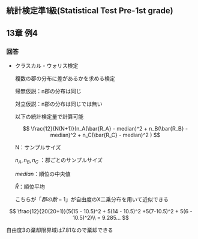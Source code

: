 ## 統計検定準1級(Statistical Test Pre-1st grade)
## 13章 例4
### 回答

- クラスカル・ウォリス検定
    
    複数の郡の分布に差があるかを求める検定
    
    帰無仮説：n郡の分布は同じ
    
    対立仮説：n郡の分布は同じでは無い
    
    以下の統計検定量で計算可能
    
    $$
    \frac{12}{N(N+1)}(n_A(\bar{R_A} - median)^2 + n_B(\bar{R_B} - median)^2 + n_C(\bar{R_C} - median)^2 )
    $$
    
    N：サンプルサイズ
    
    $n_A,n_B, n_C$ ：郡ごとのサンプルサイズ
    
    $median$：順位の中央値
    
    $\bar{R}$：順位平均
    
    こちらが「$郡の数-1$」が自由度のΧ二乗分布を用いて近似できる
    

$$
\frac{12}{20(20+1)}(5(15 - 10.5)^2 + 5(14 - 10.5)^2 +5(7-10.5)^2 + 5(6 - 10.5)^2)\\
= 9.285...
$$

自由度3の棄却限界域は7.81なので棄却できる